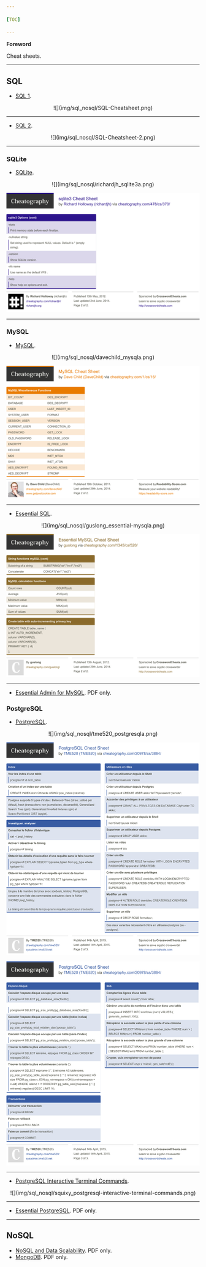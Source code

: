 ```yaml
---

[TOC]

---
```


**Foreword**

Cheat sheets.

---

## SQL

- [SQL 1](SQL-Cheatsheet.pdf).

<center>
![](img/sql_nosql/SQL-Cheatsheet.png)
</center>

---

- [SQL 2](SQL-Cheatsheet-2.pdf).

<center>
![](img/sql_nosql/SQL-Cheatsheet-2.png)
</center>

---

### SQLite

- [SQLite](richardjh_sqlite3.pdf).

<center>
![](img/sql_nosql/richardjh_sqlite3a.png)

![](img/sql_nosql/richardjh_sqlite3b.png)
</center>

---

### MySQL

- [MySQL](davechild_mysql.pdf).

<center>
![](img/sql_nosql/davechild_mysqla.png)

![](img/sql_nosql/davechild_mysqlb.png)
</center>

---

- [Essential SQL](guslong_essential-mysql.pdf).

<center>
![](img/sql_nosql/guslong_essential-mysqla.png)

![](img/sql_nosql/guslong_essential-mysqlb.png)
</center>

---

- [Essential Admin for MySQL](4107-rc029-010d-essential-admin-mysql5.5_2.pdf). PDF only.

### PostgreSQL

- [PostgreSQL](tme520_postgresql.pdf).

<center>
![](img/sql_nosql/tme520_postgresqla.png)

![](img/sql_nosql/tme520_postgresqlb.png)

![](img/sql_nosql/tme520_postgresqlc.png)
</center>

---

- [PostgreSQL Interactive Terminal Commands](squixy_postgresql-interactive-terminal-commands.pdf).

<center>
![](img/sql_nosql/squixy_postgresql-interactive-terminal-commands.png)
</center>

---

- [Essential PostgreSQL](52492-rc071_postgresql_2.pdf). PDF only.

---

## NoSQL

- [NoSQL and Data Scalability](4154-rc105-010d-nosql.pdf). PDF only.
- [MongoDB](4176-rc171-010d-mongodb-2.pdf). PDF only.